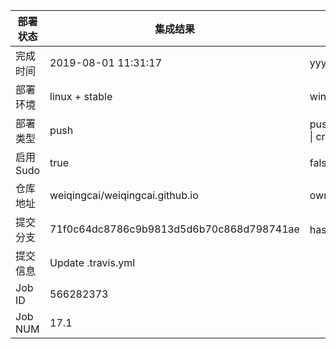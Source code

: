 部署状态 | 集成结果 | 参考值
---|---|---
完成时间 | 2019-08-01 11:31:17 | yyyy-mm-dd hh:mm:ss
部署环境 | linux + stable | window \| linux + stable
部署类型 | push | push \| pull_request \| api \| cron
启用Sudo | true | false \| true
仓库地址 | weiqingcai/weiqingcai.github.io | owner_name/repo_name
提交分支 | 71f0c64dc8786c9b9813d5d6b70c868d798741ae | hash 16位
提交信息 | Update .travis.yml |
Job ID   | 566282373 |
Job NUM  | 17.1 |
